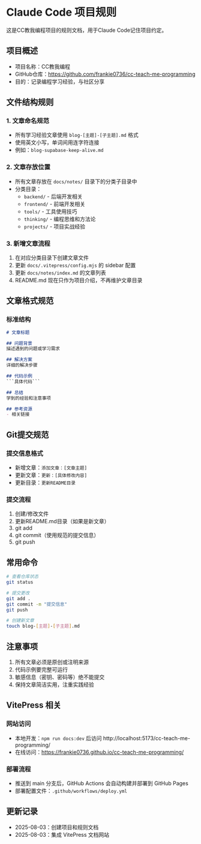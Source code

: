# Claude Code 项目规则

这是CC教我编程项目的规则文档，用于Claude Code记住项目约定。

## 项目概述

- 项目名称：CC教我编程
- GitHub仓库：https://github.com/frankie0736/cc-teach-me-programming
- 目的：记录编程学习经验，与社区分享

## 文件结构规则

### 1. 文章命名规范
- 所有学习经验文章使用 `blog-[主题]-[子主题].md` 格式
- 使用英文小写，单词间用连字符连接
- 例如：`blog-supabase-keep-alive.md`

### 2. 文章存放位置
- 所有文章存放在 `docs/notes/` 目录下的分类子目录中
- 分类目录：
  - `backend/` - 后端开发相关
  - `frontend/` - 前端开发相关
  - `tools/` - 工具使用技巧
  - `thinking/` - 编程思维和方法论
  - `projects/` - 项目实战经验

### 3. 新增文章流程
1. 在对应分类目录下创建文章文件
2. 更新 `docs/.vitepress/config.mjs` 的 sidebar 配置
3. 更新 `docs/notes/index.md` 的文章列表
4. README.md 现在只作为项目介绍，不再维护文章目录

## 文章格式规范

### 标准结构
```markdown
# 文章标题

## 问题背景
描述遇到的问题或学习需求

## 解决方案
详细的解决步骤

## 代码示例
```具体代码```

## 总结
学到的经验和注意事项

## 参考资源
- 相关链接
```

## Git提交规范

### 提交信息格式
- 新增文章：`添加文章：[文章主题]`
- 更新文章：`更新：[具体修改内容]`
- 更新目录：`更新README目录`

### 提交流程
1. 创建/修改文件
2. 更新README.md目录（如果是新文章）
3. git add
4. git commit（使用规范的提交信息）
5. git push

## 常用命令

```bash
# 查看仓库状态
git status

# 提交更改
git add .
git commit -m "提交信息"
git push

# 创建新文章
touch blog-[主题]-[子主题].md
```

## 注意事项

1. 所有文章必须是原创或注明来源
2. 代码示例要完整可运行
3. 敏感信息（密钥、密码等）绝不能提交
4. 保持文章简洁实用，注重实践经验

## VitePress 相关

### 网站访问
- 本地开发：`npm run docs:dev` 后访问 http://localhost:5173/cc-teach-me-programming/
- 在线访问：https://frankie0736.github.io/cc-teach-me-programming/

### 部署流程
- 推送到 main 分支后，GitHub Actions 会自动构建并部署到 GitHub Pages
- 部署配置文件：`.github/workflows/deploy.yml`

## 更新记录

- 2025-08-03：创建项目和规则文档
- 2025-08-03：集成 VitePress 文档网站
